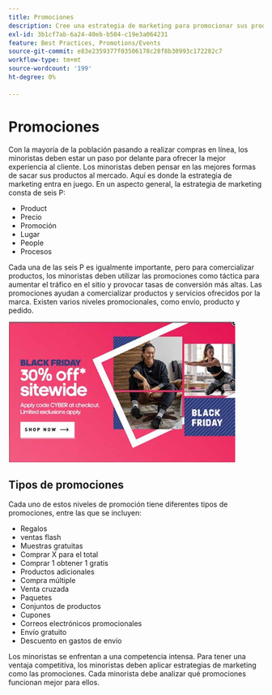 ```yaml
---
title: Promociones
description: Cree una estrategia de marketing para promocionar sus productos a sus clientes.
exl-id: 3b1cf7ab-6a24-40eb-b504-c19e3a064231
feature: Best Practices, Promotions/Events
source-git-commit: e83e2359377f03506178c28f8b30993c172282c7
workflow-type: tm+mt
source-wordcount: '199'
ht-degree: 0%

---
```


# Promociones

Con la mayoría de la población pasando a realizar compras en línea, los minoristas deben estar un paso por delante para ofrecer la mejor experiencia al cliente. Los minoristas deben pensar en las mejores formas de sacar sus productos al mercado. Aquí es donde la estrategia de marketing entra en juego. En un aspecto general, la estrategia de marketing consta de seis P:

- Product
- Precio
- Promoción
- Lugar
- People
- Procesos

Cada una de las seis P es igualmente importante, pero para comercializar productos, los minoristas deben utilizar las promociones como táctica para aumentar el tráfico en el sitio y provocar tasas de conversión más altas. Las promociones ayudan a comercializar productos y servicios ofrecidos por la marca. Existen varios niveles promocionales, como envío, producto y pedido.

![ejemplo de anuncio promocional](../../assets/playbooks/promotion-example.png)

## Tipos de promociones

Cada uno de estos niveles de promoción tiene diferentes tipos de promociones, entre las que se incluyen:

- Regalos
- ventas flash
- Muestras gratuitas
- Comprar X para el total
- Comprar 1 obtener 1 gratis
- Productos adicionales
- Compra múltiple
- Venta cruzada
- Paquetes
- Conjuntos de productos
- Cupones
- Correos electrónicos promocionales
- Envío gratuito
- Descuento en gastos de envío

Los minoristas se enfrentan a una competencia intensa. Para tener una ventaja competitiva, los minoristas deben aplicar estrategias de marketing como las promociones. Cada minorista debe analizar qué promociones funcionan mejor para ellos.
